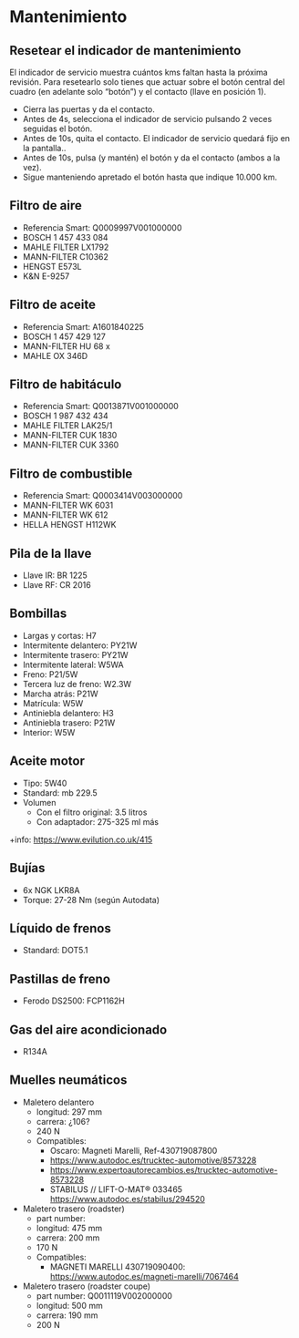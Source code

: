 # Mantenimiento

## Resetear el indicador de mantenimiento

El indicador de servicio muestra cuántos kms faltan hasta la próxima revisión.
Para resetearlo solo tienes que actuar sobre el botón central del cuadro (en
adelante solo “botón”) y el contacto (llave en posición 1).

- Cierra las puertas y da el contacto.
- Antes de 4s, selecciona el indicador de servicio pulsando 2 veces seguidas el botón.
- Antes de 10s, quita el contacto. El indicador de servicio quedará fijo en la pantalla..
- Antes de 10s, pulsa (y mantén) el botón y da el contacto (ambos a la vez).
- Sigue manteniendo apretado el botón hasta que indique 10.000 km.


## Filtro de aire

- Referencia Smart: Q0009997V001000000
- BOSCH 1 457 433 084
- MAHLE FILTER LX1792
- MANN-FILTER C10362
- HENGST E573L
- K&N E-9257

## Filtro de aceite

- Referencia Smart: A1601840225
- BOSCH 1 457 429 127
- MANN-FILTER HU 68 x
- MAHLE OX 346D

## Filtro de habitáculo

- Referencia Smart: Q0013871V001000000
- BOSCH 1 987 432 434
- MAHLE FILTER LAK25/1
- MANN-FILTER CUK 1830
- MANN-FILTER CUK 3360

## Filtro de combustible

- Referencia Smart: Q0003414V003000000
- MANN-FILTER WK 6031
- MANN-FILTER WK 612
- HELLA HENGST H112WK

## Pila de la llave

- Llave IR: BR 1225
- Llave RF: CR 2016

## Bombillas

- Largas y cortas: H7
- Intermitente delantero: PY21W
- Intermitente trasero: PY21W
- Intermitente lateral: W5WA
- Freno: P21/5W
- Tercera luz de freno: W2.3W
- Marcha atrás: P21W
- Matrícula: W5W
- Antiniebla delantero: H3
- Antiniebla trasero: P21W
- Interior: W5W


## Aceite motor

- Tipo: 5W40
- Standard: mb 229.5
- Volumen
  - Con el filtro original: 3.5 litros
  - Con adaptador: 275-325 ml más

+info: https://www.evilution.co.uk/415

## Bujías

- 6x NGK LKR8A
- Torque: 27-28 Nm (según Autodata)


## Líquido de frenos

- Standard: DOT5.1


## Pastillas de freno

- Ferodo DS2500: FCP1162H

## Gas del aire acondicionado

- R134A

## Muelles neumáticos

- Maletero delantero
  - longitud: 297 mm
  - carrera: ¿106?
  - 240 N
  - Compatibles:
    - Oscaro: Magneti Marelli, Ref-430719087800
    - https://www.autodoc.es/trucktec-automotive/8573228
    - https://www.expertoautorecambios.es/trucktec-automotive-8573228
    - STABILUS // LIFT-O-MAT® 033465 https://www.autodoc.es/stabilus/294520
- Maletero trasero (roadster)
  - part number:
  - longitud: 475 mm
  - carrera: 200 mm
  - 170 N
  - Compatibles:
    - MAGNETI MARELLI 430719090400: https://www.autodoc.es/magneti-marelli/7067464
- Maletero trasero (roadster coupe)
  - part number: Q0011119V002000000
  - longitud: 500 mm
  - carrera: 190 mm
  - 200 N
